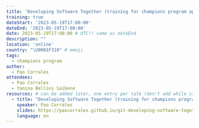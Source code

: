 ```yaml
---
title: 'Developing Software Together (training for champions program applicants)'
training: true
dateStart: '2023-05-19T17:00:00'
dateEnd: '2023-05-19T17:00:00'
date: 2023-05-19T17:00:00 # UTC!! same as dateEnd
description: ""
location: 'online'
country: "\U0001F310" # emoji
tags: 
  - champions program
author:
  - Pao Corrales
attendees:
  - Pao Corrales
  - Yanina Bellini Saibene
resources: # can be added later, one entry per talk (don't add while still empty, add once there are resources)
  - title: "Developing Software Together (training for champions program applicants)"
    speaker: Pao Corrales
    slides: https://paocorrales.github.io/git-developing-software-together/
    language: en
---
```



